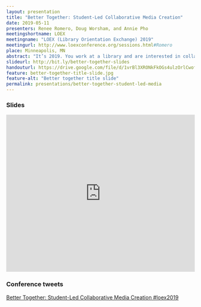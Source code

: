 ```yaml
---
layout: presentation
title: "Better Together: Student-Led Collaborative Media Creation"
date: 2019-05-11
presenters: Renee Romero, Doug Worsham, and Annie Pho
meetingshortname: LOEX
meetingname: "LOEX (Library Orientation Exchange) 2019"
meetingurl: http://www.loexconference.org/sessions.html#Romero
place: Minneapolis, MN
abstract: "It’s 2019. You work at a library and are interested in collaborating with campus partners to create interactive media. Maybe you have grand plans, maybe you aren’t sure where to start. Either way, this presentation will help you make those plans a reality. Join us to learn how a team of librarians without any formal experience in media production collaborate with a group of library student employees and campus partners to produce award-winning instruction, outreach, and reference media that is culturally responsive, student-centered, and relatable to the institution’s student body."
slideurl: http://bit.ly/better-together-slides
handouturl: https://drive.google.com/file/d/1vrBl3XRONkFkOGs4ulzOrlCwofTTlYi6/view?usp=sharing
feature: better-together-title-slide.jpg
feature-alt: "Better together title slide"
permalink: presentations/better-together-student-led-media
---
```

<h3>Slides</h3>
<iframe src="https://docs.google.com/presentation/d/e/2PACX-1vTvRRpaXi5uQkfCJRWkYPjAd3le7BseHdsweDOTpOU4moReIAa261RcOFBiMgK3FV0qPqjOR5PXVw7I/embed?start=false&loop=false&delayms=10000" frameborder="0" width="100%" height="420ß" allowfullscreen="true" mozallowfullscreen="true" webkitallowfullscreen="true"></iframe>

<div class="row">
    <div class="8u 12u$(small)">
        <h3>Conference tweets</h3>
        <a class="twitter-moment" href="https://twitter.com/i/moments/1127249559208562693?ref_src=twsrc%5Etfw">Better Together: Student-Led Collaborative Media Creation #loex2019</a>
        <script async src="https://platform.twitter.com/widgets.js" charset="utf-8"></script>
    </div>
</div>